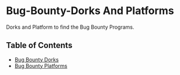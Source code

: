 Bug-Bounty-Dorks And Platforms
===================
Dorks and Platform to find the Bug Bounty Programs.

## Table of Contents

- [Bug Bounty Dorks](Bug_Bounty_Dorks.md)
- [Bug Bounty Platforms](Bug_Bounty_Platforms.md)
